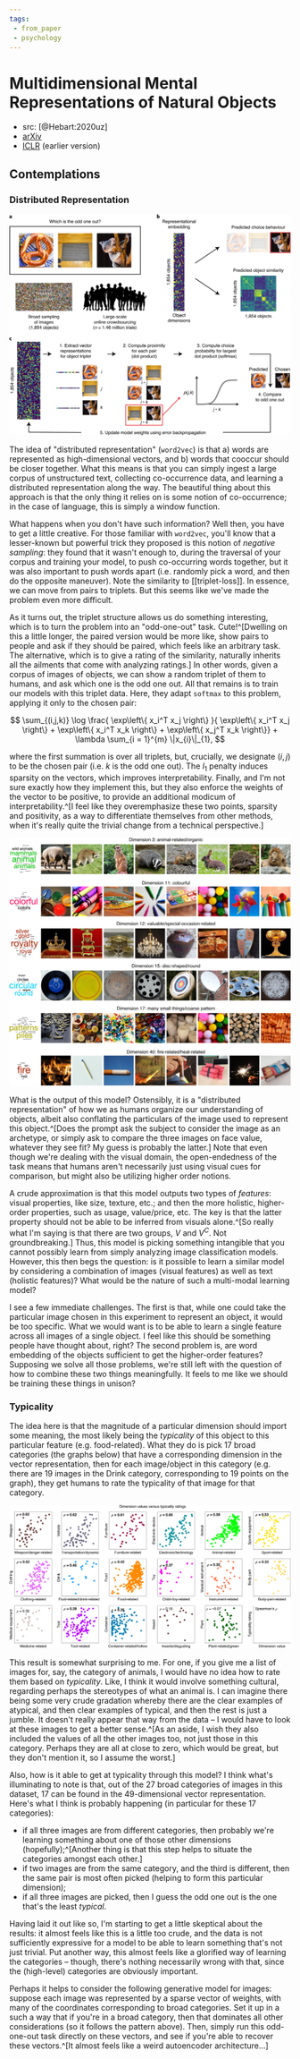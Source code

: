 ```yaml
---
tags:
 - from_paper
 - psychology
---
```


# Multidimensional Mental Representations of Natural Objects

 - src: [@Hebart:2020uz]
 - [arXiv](https://psyarxiv.com/7wrgh/)
 - [ICLR](https://arxiv.org/abs/1901.02915) (earlier version)

## Contemplations

### Distributed Representation

![General Workflow](img/41562_2020_951_Fig1_HTML.png)

The idea of "distributed representation" (`word2vec`) is that a) words are represented as high-dimensional vectors, and b) words that cooccur should be closer together. What this means is that you can simply ingest a large corpus of unstructured text, collecting co-occurrence data, and learning a distributed representation along the way. The beautiful thing about this approach is that the only thing it relies on is some notion of co-occurrence; in the case of language, this is simply a window function.

What happens when you don't have such information? Well then, you have to get a little creative. For those familiar with `word2vec`, you'll know that a lesser-known but powerful trick they proposed is this notion of *negative sampling*: they found that it wasn't enough to, during the traversal of your corpus and training your model, to push co-occurring words together, but it was also important to push words apart (i.e. randomly pick a word, and then do the opposite maneuver). Note the similarity to [[triplet-loss]]. In essence, we can move from pairs to triplets. But this seems like we've made the problem even more difficult.

As it turns out, the triplet structure allows us do something interesting, which is to turn the problem into an "odd-one-out" task. Cute!^[Dwelling on this a little longer, the paired version would be more like, show pairs to people and ask if they should be paired, which feels like an arbitrary task. The alternative, which is to give a rating of the similarity, naturally inherits all the ailments that come with analyzing ratings.] In other words, given a corpus of images of objects, we can show a random triplet of them to humans, and ask which one is the odd one out. All that remains is to train our models with this triplet data. Here, they adapt `softmax` to this problem, applying it only to the chosen pair:

$$
\sum_{(i,j,k)} \log \frac{ \exp\left\{ x_i^T x_j \right\} }{ \exp\left\{ x_i^T x_j \right\} + \exp\left\{ x_i^T x_k \right\} + \exp\left\{ x_j^T x_k \right\}} + \lambda \sum_{i = 1}^{m} \|x_{i}\|_{1},
$$

where the first summation is over all triplets, but, crucially, we designate $(i,j)$ to be the chosen pair (i.e. $k$ is the odd one out). The $l_1$ penalty induces sparsity on the vectors, which improves interpretability. Finally, and I'm not sure exactly how they implement this, but they also enforce the weights of the vector to be positive, to provide an additional modicum of interpretability.^[I feel like they overemphasize these two points, sparsity and positivity, as a way to differentiate themselves from other methods, when it's really quite the trivial change from a technical perspective.]

![Interpretable dimensions](img/41562_2020_951_Fig3_HTML.png)

What is the output of this model? Ostensibly, it is a "distributed representation" of how we as humans organize our understanding of objects, albeit also conflating the particulars of the image used to represent this object.^[Does the prompt ask the subject to consider the image as an archetype, or simply ask to compare the three images on face value, whatever they see fit? My guess is probably the latter.] Note that even though we're dealing with the visual domain, the open-endedness of the task means that humans aren't necessarily just using visual cues for comparison, but might also be utilizing higher order notions.

A crude approximation is that this model outputs two types of *features*: visual properties, like size, texture, etc.; and then the more holistic, higher-order properties, such as usage, value/price, etc. The key is that the latter property should not be able to be inferred from visuals alone.^[So really what I'm saying is that there are two groups, $V$ and $V^C$. Not groundbreaking.] Thus, this model is picking something intangible that you cannot possibly learn from simply analyzing image classification models. However, this then begs the question: is it possible to learn a similar model by considering a combination of images (visual features) as well as text (holistic features)? What would be the nature of such a multi-modal learning model?

I see a few immediate challenges. The first is that, while one could take the particular image chosen in this experiment to represent an object, it would be too specific. What we would want is to be able to learn a single feature across all images of a single object. I feel like this should be something people have thought about, right? The second problem is, are word embedding of the objects sufficient to get the higher-order features? 
Supposing we solve all those problems, we're still left with the question of how to combine these two things meaningfully. It feels to me like we should be training these things in unison?

### Typicality

The idea here is that the magnitude of a particular dimension should import some meaning, the most likely being the *typicality* of this object to this particular feature (e.g. food-related). What they do is pick 17 broad categories (the graphs below) that have a corresponding dimension in the vector representation, then for each image/object in this category (e.g. there are 19 images in the Drink category, corresponding to 19 points on the graph), they get humans to rate the typicality of that image for that category.

![Typicality scores](img/41562_2020_951_Fig7_HTML.png)

This result is somewhat surprising to me. For one, if you give me a list of images for, say, the category of animals, I would have no idea how to rate them based on *typicality*. Like, I think it would involve something cultural, regarding perhaps the stereotypes of what an animal is. I can imagine there being some very crude gradation whereby there are the clear examples of atypical, and then clear examples of typical, and then the rest is just a jumble. It doesn't really appear that way from the data – I would have to look at these images to get a better sense.^[As an aside, I wish they also included the values of all the other images too, not just those in this category. Perhaps they are all at close to zero, which would be great, but they don't mention it, so I assume the worst.]

Also, how is it able to get at typicality through this model? I think what's illuminating to note is that, out of the 27 broad categories of images in this dataset, 17 can be found in the 49-dimensional vector representation. Here's what I think is probably happening (in particular for these 17 categories):

 - if all three images are from different categories, then probably we're learning something about one of those other dimensions (hopefully);^[Another thing is that this step helps to situate the categories amongst each other.]
 - if two images are from the same category, and the third is different, then the same pair is most often picked (helping to form this particular dimension);
 - if all three images are picked, then I guess the odd one out is the one that's the least *typical*.

Having laid it out like so, I'm starting to get a little skeptical about the results: it almost feels like this is a little too crude, and the data is not sufficiently expressive for a model to be able to learn something that's not just trivial. Put another way, this almost feels like a glorified way of learning the categories – though, there's nothing necessarily wrong with that, since the (high-level) categories are obviously important.

Perhaps it helps to consider the following generative model for images: suppose each image was represented by a sparse vector of weights, with many of the coordinates corresponding to broad categories. Set it up in a such a way that if you're in a broad category, then that dominates all other considerations (so it follows the pattern above). Then, simply run this odd-one-out task directly on these vectors, and see if you're able to recover these vectors.^[It almost feels like a weird autoencoder architecture...]